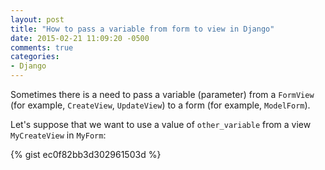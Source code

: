 ```yaml
---
layout: post
title: "How to pass a variable from form to view in Django"
date: 2015-02-21 11:09:20 -0500
comments: true
categories: 
- Django
---
```


Sometimes there is a need to pass a variable (parameter) from a ``FormView`` (for example, ``CreateView``,  ``UpdateView``) to a form (for example, ``ModelForm``).

Let's suppose that we want to use a value of ``other_variable`` from a view ``MyCreateView`` in ``MyForm``:

{% gist ec0f82bb3d302961503d %}